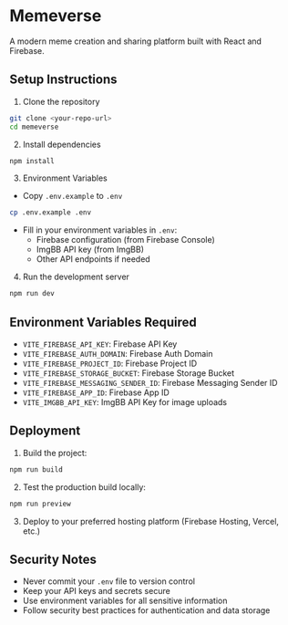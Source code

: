# Memeverse

A modern meme creation and sharing platform built with React and Firebase.

## Setup Instructions

1. Clone the repository
```bash
git clone <your-repo-url>
cd memeverse
```

2. Install dependencies
```bash
npm install
```

3. Environment Variables
- Copy `.env.example` to `.env`
```bash
cp .env.example .env
```
- Fill in your environment variables in `.env`:
  - Firebase configuration (from Firebase Console)
  - ImgBB API key (from ImgBB)
  - Other API endpoints if needed

4. Run the development server
```bash
npm run dev
```

## Environment Variables Required

- `VITE_FIREBASE_API_KEY`: Firebase API Key
- `VITE_FIREBASE_AUTH_DOMAIN`: Firebase Auth Domain
- `VITE_FIREBASE_PROJECT_ID`: Firebase Project ID
- `VITE_FIREBASE_STORAGE_BUCKET`: Firebase Storage Bucket
- `VITE_FIREBASE_MESSAGING_SENDER_ID`: Firebase Messaging Sender ID
- `VITE_FIREBASE_APP_ID`: Firebase App ID
- `VITE_IMGBB_API_KEY`: ImgBB API Key for image uploads

## Deployment

1. Build the project:
```bash
npm run build
```

2. Test the production build locally:
```bash
npm run preview
```

3. Deploy to your preferred hosting platform (Firebase Hosting, Vercel, etc.)

## Security Notes

- Never commit your `.env` file to version control
- Keep your API keys and secrets secure
- Use environment variables for all sensitive information
- Follow security best practices for authentication and data storage
